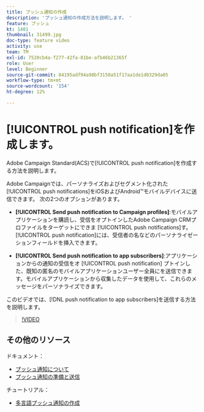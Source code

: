 ```yaml
---
title: プッシュ通知の作成
description: 'プッシュ通知の作成方法を説明します。 '
feature: プッシュ
kt: 1401
thumbnail: 31499.jpg
doc-type: feature video
activity: use
team: TM
exl-id: 7520cb4a-f277-42fa-81be-afb46b21365f
role: User
level: Beginner
source-git-commit: 84195adf94a98bf3150a51f17aa1de1d0329da05
workflow-type: tm+mt
source-wordcount: '154'
ht-degree: 12%

---
```


# [!UICONTROL push notification]を作成します。

Adobe Campaign Standard(ACS)で[!UICONTROL push notification]を作成する方法を説明します。

Adobe Campaignでは、パーソナライズおよびセグメント化された[!UICONTROL push notifications]をiOSおよびAndroid™モバイルデバイスに送信できます。 次の2つのオプションがあります。

* **[!UICONTROL Send push notification to Campaign profiles]**:モバイルアプリケーションを購読し、受信をオプトインしたAdobe Campaign CRMプロファイルをターゲットにできま [!UICONTROL push notifications]す。[!UICONTROL push notification]には、受信者の名などのパーソナライゼーションフィールドを挿入できます。

* **[!UICONTROL Send push notification to app subscribers]**:アプリケーションからの通知の受信をオ [!UICONTROL push notification] プトインした、既知の匿名のモバイルアプリケーションユーザー全員にを送信できます。モバイルアプリケーションから収集したデータを使用して、これらのメッセージをパーソナライズできます。

このビデオでは、[!DNL push notification to app subscribers]を送信する方法を説明します。

>[!VIDEO](https://video.tv.adobe.com/v/31499?quality=12)

## その他のリソース

ドキュメント：

* [プッシュ通知について](https://experienceleague.adobe.com/docs/campaign-standard/using/communication-channels/push-notifications/about-push-notifications.html)
* [プッシュ通知の準備と送信](https://experienceleague.adobe.com/docs/campaign-standard/using/communication-channels/push-notifications/preparing-and-sending-a-push-notification.html)

チュートリアル：

* [多言語プッシュ通知の作成](/help/communication-channels/mobile/push-notifications/creating-multilingual-push-notifications.md)
